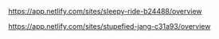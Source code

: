https://app.netlify.com/sites/sleepy-ride-b24488/overview

https://app.netlify.com/sites/stupefied-jang-c31a93/overview